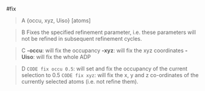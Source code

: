 #fix

>A {occu, xyz, Uiso} [atoms]

>B Fixes the specified refinement parameter, i.e. these parameters will not be refined in subsequent refinement cycles.

>C **-occu**: will fix the occupancy 
**-xyz**: will fix the xyz coordinates
**-Uiso**: will fix the whole ADP

>D `CODE fix occu 0.5`: will set and fix the occupancy of the current selection to 0.5
`CODE fix xyz`: will fix the x, y and z co-ordinates of the currently selected atoms (i.e. not refine them).
